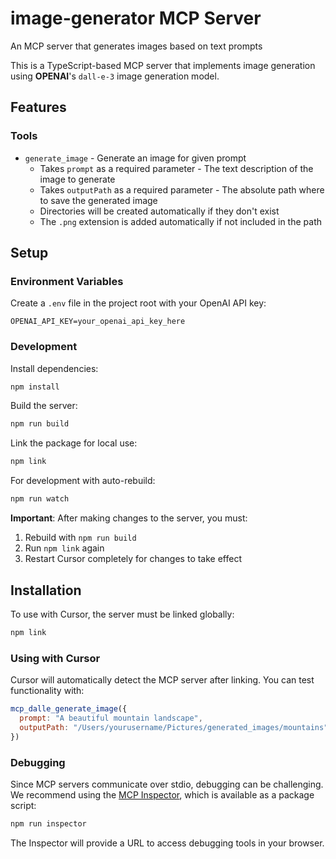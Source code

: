 # image-generator MCP Server

An MCP server that generates images based on text prompts

This is a TypeScript-based MCP server that implements image generation using **OPENAI**'s `dall-e-3` image generation model.

## Features

### Tools
- `generate_image` - Generate an image for given prompt
  - Takes `prompt` as a required parameter - The text description of the image to generate
  - Takes `outputPath` as a required parameter - The absolute path where to save the generated image
  - Directories will be created automatically if they don't exist
  - The `.png` extension is added automatically if not included in the path

## Setup

### Environment Variables

Create a `.env` file in the project root with your OpenAI API key:

```
OPENAI_API_KEY=your_openai_api_key_here
```

### Development

Install dependencies:
```bash
npm install
```

Build the server:
```bash
npm run build
```

Link the package for local use:
```bash
npm link
```

For development with auto-rebuild:
```bash
npm run watch
```

**Important**: After making changes to the server, you must:
1. Rebuild with `npm run build`
2. Run `npm link` again
3. Restart Cursor completely for changes to take effect

## Installation

To use with Cursor, the server must be linked globally:

```bash
npm link
```

### Using with Cursor

Cursor will automatically detect the MCP server after linking. You can test functionality with:

```javascript
mcp_dalle_generate_image({
  prompt: "A beautiful mountain landscape", 
  outputPath: "/Users/yourusername/Pictures/generated_images/mountains"
})
```

### Debugging

Since MCP servers communicate over stdio, debugging can be challenging. We recommend using the [MCP Inspector](https://github.com/modelcontextprotocol/inspector), which is available as a package script:

```bash
npm run inspector
```

The Inspector will provide a URL to access debugging tools in your browser.
